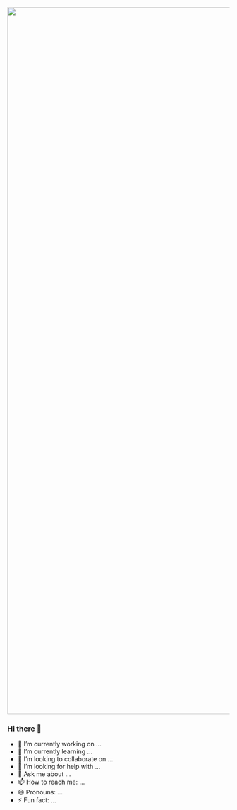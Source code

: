 <div id="header" align="center">
  <img src="https://user-images.githubusercontent.com/102666498/235361549-d330d768-5487-4789-ae9a-b81be29efb0d.png" width="1600"/>
</div>



### Hi there 👋

- 🔭 I’m currently working on ...
- 🌱 I’m currently learning ...
- 👯 I’m looking to collaborate on ...
- 🤔 I’m looking for help with ...
- 💬 Ask me about ...
- 📫 How to reach me: ...
- 😄 Pronouns: ...
- ⚡ Fun fact: ...



